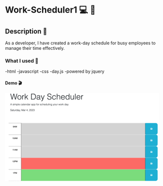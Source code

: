 # Work-Scheduler1 :computer: :calendar:

## Description :closed_book:
As a developer, I have created a work-day schedule for busy employees to manage their time effectively. 

### What I used :floppy_disk:
-html 
-javascript 
-css
-day.js
-powered by jquery  

#### Demo :clapper:

![landing page](./assets/work-day-sched-1.png)